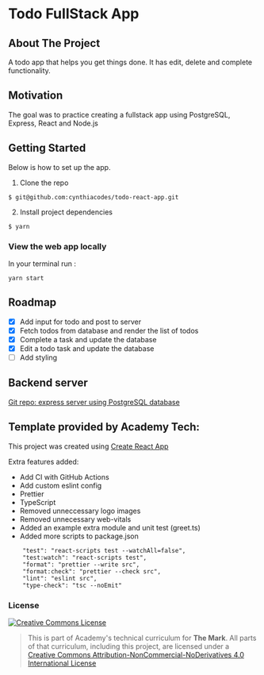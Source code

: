 # Todo FullStack App

## About The Project

A todo app that helps you get things done. It has edit, delete and complete functionality.

## Motivation

The goal was to practice creating a fullstack app using PostgreSQL, Express, React and Node.js

## Getting Started

Below is how to set up the app.

1. Clone the repo

```
$ git@github.com:cynthiacodes/todo-react-app.git
```

2. Install project dependencies

```
$ yarn
```

### View the web app locally

In your terminal run :

```
yarn start
```

## Roadmap

- [x] Add input for todo and post to server
- [x] Fetch todos from database and render the list of todos
- [x] Complete a task and update the database
- [x] Edit a todo task and update the database
- [ ] Add styling

## Backend server

[Git repo: express server using PostgreSQL database](https://github.com/cynthiacodes/todo-app-server)

## Template provided by Academy Tech:<br/>

This project was created using [Create React App](https://create-react-app.dev/)

Extra features added:

- Add CI with GitHub Actions
- Add custom eslint config
- Prettier
- TypeScript
- Removed unneccessary logo images
- Removed unnecessary web-vitals
- Added an example extra module and unit test (greet.ts)
- Added more scripts to package.json

```
    "test": "react-scripts test --watchAll=false",
    "test:watch": "react-scripts test",
    "format": "prettier --write src",
    "format:check": "prettier --check src",
    "lint": "eslint src",
    "type-check": "tsc --noEmit"
```

### License

<a rel="license" href="http://creativecommons.org/licenses/by-nc-nd/4.0/"><img alt="Creative Commons License" style="border-width:0" src="https://i.creativecommons.org/l/by-nc-nd/4.0/88x31.png" /></a>

> This is part of Academy's technical curriculum for **The Mark**. All parts of that curriculum, including this project, are licensed under a <a rel="license" href="http://creativecommons.org/licenses/by-nc-nd/4.0/">Creative Commons Attribution-NonCommercial-NoDerivatives 4.0 International License</a>
